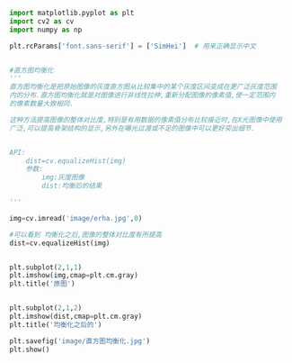 
<BlogInfo id="1022" title="28.直方图均衡化" author="白日梦想猿" pv=0 read_times=0 pre_cost_time="0分34秒" category="图像处理" tag_list="['图像处理']" create_time="2021.08.13 15:58:30" update_time="2021.08.13 16:42:35" />

```python
import matplotlib.pyplot as plt
import cv2 as cv
import numpy as np

plt.rcParams['font.sans-serif'] = ['SimHei']  # 用来正确显示中文


#直方图均衡化
'''
直方图均衡化是把原始图像的灰度直方图从比较集中的某个灰度区间变成在更广泛灰度范围
内的分布.直方图均衡化就是对图像进行非线性拉伸,重新分配图像的像素值,使一定范围内
的像素数量大致相同.

这种方法提高图像的整体对比度,特别是有用数据的像素值分布比较接近时,在X光图像中使用
广泛,可以提高骨架结构的显示,另外在曝光过渡或不足的图像中可以更好突出细节.


API:
    dist=cv.equalizeHist(img)
    参数:
        img:灰度图像
        dist:均衡后的结果

'''

img=cv.imread('image/erha.jpg',0)

#可以看到 均衡化之后,图像的整体对比度有所提高
dist=cv.equalizeHist(img)


plt.subplot(2,1,1)
plt.imshow(img,cmap=plt.cm.gray)
plt.title('原图')


plt.subplot(2,1,2)
plt.imshow(dist,cmap=plt.cm.gray)
plt.title('均衡化之后的')

plt.savefig('image/直方图均衡化.jpg')
plt.show()





```
